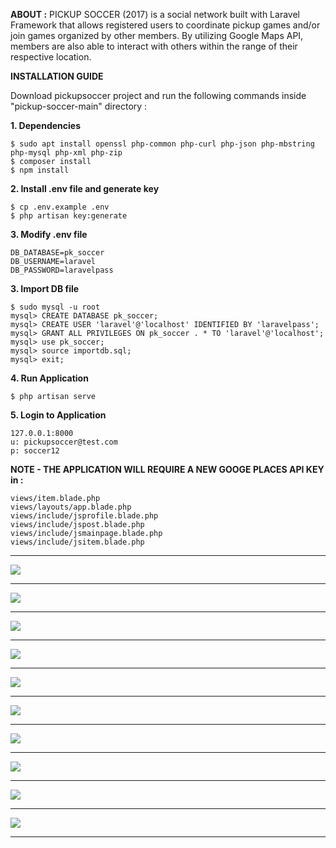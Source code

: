 **ABOUT :** PICKUP SOCCER (2017) is a social network built with Laravel Framework that allows registered users to coordinate pickup games and/or join games organized by other members. By utilizing Google Maps API, members are also able to interact with others within the range of their respective location.

**INSTALLATION GUIDE<br>**

Download pickupsoccer project and run the following commands inside "pickup-soccer-main" directory :

**1. Dependencies**
```
$ sudo apt install openssl php-common php-curl php-json php-mbstring php-mysql php-xml php-zip
$ composer install
$ npm install
```
**2. Install .env file and generate key<br>**
```
$ cp .env.example .env
$ php artisan key:generate
```
**3. Modify .env file<br>**
```
DB_DATABASE=pk_soccer
DB_USERNAME=laravel
DB_PASSWORD=laravelpass
```
**3. Import DB file<br>**
```
$ sudo mysql -u root
mysql> CREATE DATABASE pk_soccer;
mysql> CREATE USER 'laravel'@'localhost' IDENTIFIED BY 'laravelpass';
mysql> GRANT ALL PRIVILEGES ON pk_soccer . * TO 'laravel'@'localhost';
mysql> use pk_soccer;
mysql> source importdb.sql;
mysql> exit;
```
**4. Run Application<br>**
```
$ php artisan serve
```
**5. Login to Application<br>**
```
127.0.0.1:8000
u: pickupsoccer@test.com
p: soccer12
```
**NOTE - THE APPLICATION WILL REQUIRE A NEW GOOGE PLACES API KEY in :<br>**
```
views/item.blade.php
views/layouts/app.blade.php
views/include/jsprofile.blade.php
views/include/jspost.blade.php
views/include/jsmainpage.blade.php
views/include/jsitem.blade.php
```
<hr>
<img src="public/images/pickupsoccer1.png">
<hr>
<img src="public/images/pickupsoccer2.png">
<hr>
<img src="public/images/pickupsoccer3.png">
<hr>
<img src="public/images/pickupsoccer4.png">
<hr>
<img src="public/images/pickupsoccer5.png">
<hr>
<img src="public/images/pickupsoccer6.png">
<hr>
<img src="public/images/pickupsoccer7.png">
<hr>
<img src="public/images/pickupsoccer8.png">
<hr>
<img src="public/images/pickupsoccer9.png">
<hr>
<img src="public/images/pickupsoccer10.png">
<hr>
